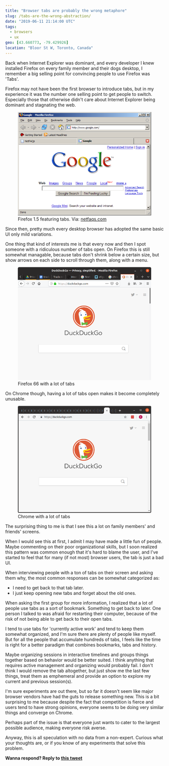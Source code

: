 ```yaml
---
title: "Browser tabs are probably the wrong metaphore"
slug: /tabs-are-the-wrong-abstraction/
date: "2019-06-11 21:14:00 UTC"
tags:
  - browsers
  - ux
geo: [43.660773, -79.429926]
location: "Bloor St W, Toronto, Canada"
---
```


Back when Internet Explorer was dominant, and every developer I knew installed
Firefox on every family member and their dogs desktop, I remember a big selling
point for convincing people to use Firefox was 'Tabs'.

Firefox may not have been the first browser to introduce tabs, but in my
experience it was the number one selling point to get people to switch.
Especially those that otherwise didn't care about Internet Explorer being
dominant and stagnating the web.

<figure>
  <img src="/resources/images/posts/tabs/firefox.png" alt="Firefox 1.5 featuring tabs" style="max-width: 100%"/>
  <figcaption>Firefox 1.5 featuring tabs. Via: <a href="http://www.netfaqs.com/windows/browsers/firefox15/index.asp">netfaqs.com</a></figcaption>
</figure>

Since then, pretty much every desktop browser has adopted the same basic UI
only mild variations.

One thing that kind of interests me is that every now and then I spot someone
with a ridiculous number of tabs open. On Firefox this is still somewhat
managable, because tabs don't shrink below a certain size, but show arrows on
each side to scroll through them, along with a menu. 

<figure style="max-width: 100%">
  <img src="/resources/images/posts/tabs/firefox-current.png" alt="Firefox 66 with a lot of tabs" style="max-width: 100%"/>
  <figcaption>Firefox 66 with a lot of tabs</figcaption>
</figure>

On Chrome though, having a lot of tabs open makes it become completely
unusable.

<figure style="max-width: 100%">
  <img src="/resources/images/posts/tabs/chrome.png" alt="Chrome with a lot of tabs" style="max-width: 100%"/>
  <figcaption>Chrome with a lot of tabs</figcaption>
</figure>

The surprising thing to me is that I see this a lot on family members' and
friends' screens.

When I would see this at first, I admit I may have made a little fun of people.
Maybe commenting on their poor organizational skills, but I soon realized this
pattern was common enough that it's hard to blame the user, and I've started to
feel that for many (if not most) browser users, the tab is just a bad UI.

When interviewing people with a ton of tabs on their screen and asking them
why, the most common responses can be somewhat categorized as:

* I need to get back to that tab later.
* I just keep opening new tabs and forget about the old ones.

When asking the first group for more information, I realized that a lot of
people use tabs as a sort of bookmark. Something to get back to later. One
person I talked to was afraid for restarting their computer, because of the
risk of not being able to get back to their open tabs.

I tend to use tabs for 'currently active work' and tend to keep them somewhat
organized, and I'm sure there are plenty of people like myself. But for all
the people that accumulate hundreds of tabs, I feels like the time is right for
a better paradigm that combines bookmarks, tabs and history.

Maybe organizing sessions in interactive timelines and groups things together
based on behavior would be better suited. I think anything that requires active
management and organizing would probably fail. I don't think I would remove the
tab altogether, but just show me the last few things, treat them as emphemeral
and provide an option to explore my current and previous session(s).

I'm sure experiments are out there, but so far it doesn't seem like major
browser vendors have had the guts to release something new. This is a bit
surprising to me because despite the fact that competition is fierce and
users tend to have strong opinions, everyone seems to be doing very similar
things and converge on Chrome.

Perhaps part of the issue is that everyone just wants to cater to the largest
possible audience, making everyone risk averse.

Anyway, this is all speculation with no data from a non-expert. Curious what
your thoughts are, or if you know of any experiments that solve this problem.

**Wanna respond? Reply to [this tweet][1]**

[1]: https://twitter.com/evertp/status/1138555764392497155
